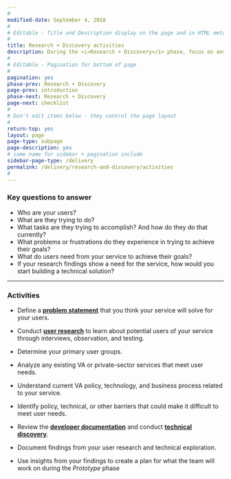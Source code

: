 ```yaml
---
#
modified-date: September 4, 2018
#
# Editable - Title and Description display on the page and in HTML meta tags
#
title: Research + Discovery activities
description: During the <i>Research + Discovery</i> phase, focus on answering key questions about the users of the service you plan to build.
#
# Editable - Pagination for bottom of page
#
pagination: yes
phase-prev: Research + Discovery
page-prev: introduction
phase-next: Research + Discovery
page-next: checklist
#
# Don't edit items below - they control the page layout
#
return-top: yes
layout: page
page-type: subpage
page-description: yes
# same name for sidebar + pagination include
sidebar-page-type: /delivery
permalink: /delivery/research-and-discovery/activities
#
---
```


### Key questions to answer

* Who are your users?
* What are they trying to do?
* What tasks are they trying to accomplish? And how do they do that currently?
* What problems or frustrations do they experience in trying to achieve their goals?
* What do users need from your service to achieve their goals?
* If your research findings show a need for the service, how would you start building a technical solution?

<hr>

### Activities

* Define a **[problem statement]({{site.baseurl}}/resources/more/problem-statement)** that you think your service will solve for your users.

* Conduct **[user research]({{site.baseurl}}/resources/user-research)** to learn about potential users of your service through interviews, observation, and testing.

* Determine your primary user groups.

* Analyze any existing VA or private-sector services that meet user needs.

* Understand current VA policy, technology, and business process related to your service.

* Identify policy, technical, or other barriers that could make it difficult to meet user needs.

* Review the <a title="Go to developer documentation" href="https://github.com/department-of-veterans-affairs/vets-external-teams/tree/master/DeveloperDocs" target="_blank">**developer documentation**</a> and conduct **[technical discovery]({{site.baseurl}}/resources/more/technical-discovery)**.

* Document findings from your user research and technical exploration.

* Use insights from your findings to create a plan for what the team will work on during the *Prototype* phase
<br/>
